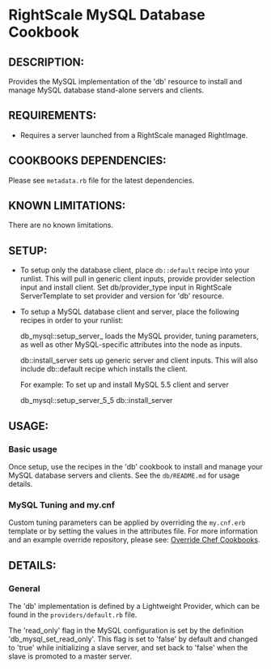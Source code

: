 # RightScale MySQL Database Cookbook

## DESCRIPTION:

Provides the MySQL implementation of the 'db' resource to install and manage
MySQL database stand-alone servers and clients.

## REQUIREMENTS:

* Requires a server launched from a RightScale managed RightImage.

## COOKBOOKS DEPENDENCIES:

Please see `metadata.rb` file for the latest dependencies.

## KNOWN LIMITATIONS:

There are no known limitations.

## SETUP:

* To setup only the database client, place `db::default` recipe into
  your runlist. This will pull in generic client inputs, provide provider
  selection input and install client. Set db/provider_type input in
  RightScale ServerTemplate to set provider and version for 'db' resource.
* To setup a MySQL database client and server, place the following recipes
  in order to your runlist:

    db_mysql::setup_server_<version>
      loads the MySQL provider, tuning parameters, as well as other
      MySQL-specific attributes into the node as inputs.

    db::install_server
      sets up generic server and client inputs. This will also include
      db::default recipe which installs the client.

  For example: To set up and install MySQL 5.5 client and server

    db_mysql::setup_server_5_5
    db::install_server

## USAGE:

### Basic usage

Once setup, use the recipes in the 'db' cookbook to install and manage your
MySQL database servers and clients. See the `db/README.md` for usage details.

### MySQL Tuning and my.cnf

Custom tuning parameters can be applied by overriding the `my.cnf.erb`
template or by setting the values in the attributes file. For more information
and an example override repository, please see: [Override Chef Cookbooks][CCDG].

[CCDG]: http://support.rightscale.com/12-Guides/Chef_Cookbooks_Developer_Guide/04-Developer/ServerTemplate_Development/08-Common_Development_Tasks/Override_Chef_Cookbooks

## DETAILS:

### General

The 'db' implementation is defined by a Lightweight Provider, which can be
found in the `providers/default.rb` file.

The 'read_only' flag in the MySQL configuration is set by the definition
'db_mysql_set_read_only'. This flag is set to 'false' by default
and changed to 'true' while initializing a slave server, and set back to
'false' when the slave is promoted to a master server.


